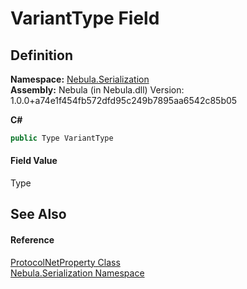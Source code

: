 # VariantType Field




## Definition
**Namespace:** <a href="N_Nebula_Serialization">Nebula.Serialization</a>  
**Assembly:** Nebula (in Nebula.dll) Version: 1.0.0+a74e1f454fb572dfd95c249b7895aa6542c85b05

**C#**
``` C#
public Type VariantType
```



#### Field Value
Type

## See Also


#### Reference
<a href="T_Nebula_Serialization_ProtocolNetProperty">ProtocolNetProperty Class</a>  
<a href="N_Nebula_Serialization">Nebula.Serialization Namespace</a>  
